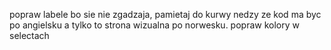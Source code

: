 popraw labele bo sie nie zgadzaja, pamietaj do kurwy nedzy ze kod ma byc po angielsku a tylko to strona wizualna po norwesku.
popraw kolory w selectach
